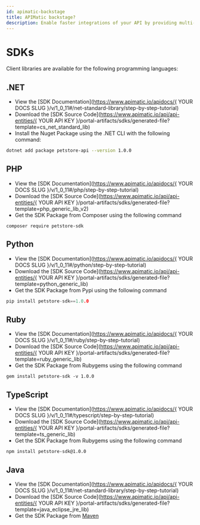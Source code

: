```yaml
---
id: apimatic-backstage
title: APIMatic backstage?
description: Enable faster integrations of your API by providing multi-language SDKs with API reference docs, dynamic code samples, assisted authentication and more - all auto-generated to provide a comprehensive developer experience beyond any API documentation tool.
---
```


# SDKs

Client libraries are available for the following programming languages:



## .NET 



- View the [SDK Documentation](https://www.apimatic.io/apidocs/{ YOUR DOCS SLUG }/v/1_0_11#/net-standard-library/step-by-step-tutorial) 
- Download the [SDK Source Code](https://www.apimatic.io/api/api-entities/{ YOUR API KEY }/portal-artifacts/sdks/generated-file?template=cs_net_standard_lib)
- Install the Nuget Package using the .NET CLI with the following command: 

```bash
dotnet add package petstore-api --version 1.0.0
```



## PHP

- View the [SDK Documentation](https://www.apimatic.io/apidocs/{ YOUR DOCS SLUG }/v/1_0_11#/php/step-by-step-tutorial) 
- Download the [SDK Source Code](https://www.apimatic.io/api/api-entities/{ YOUR API KEY }/portal-artifacts/sdks/generated-file?template=php_generic_lib_v2)
- Get the SDK Package from Composer using the following command

```Text bash
composer require petstore-sdk
```



## Python

- View the [SDK Documentation](https://www.apimatic.io/apidocs/{ YOUR DOCS SLUG }/v/1_0_11#/python/step-by-step-tutorial) 
- Download the [SDK Source Code](https://www.apimatic.io/api/api-entities/{ YOUR API KEY }/portal-artifacts/sdks/generated-file?template=python_generic_lib)
- Get the SDK Package from Pypi using the following command

```c bash
pip install petstore-sdk==1.0.0
```



## Ruby

- View the [SDK Documentation](https://www.apimatic.io/apidocs/{ YOUR DOCS SLUG }/v/1_0_11#/ruby/step-by-step-tutorial) 
- Download the [SDK Source Code](https://www.apimatic.io/api/api-entities/{ YOUR API KEY }/portal-artifacts/sdks/generated-file?template=ruby_generic_lib)
- Get the SDK Package from Rubygems using the following command

```
gem install petstore-sdk -v 1.0.0
```



## TypeScript

- View the [SDK Documentation](https://www.apimatic.io/apidocs/{ YOUR DOCS SLUG }/v/1_0_11#/typescript/step-by-step-tutorial) 
- Download the [SDK Source Code](https://www.apimatic.io/api/api-entities/{ YOUR API KEY }/portal-artifacts/sdks/generated-file?template=ts_generic_lib)
- Get the SDK Package from Rubygems using the following command

```Text bash
npm install petstore-sdk@1.0.0 
```



## Java

- View the [SDK Documentation](https://www.apimatic.io/apidocs/{ YOUR DOCS SLUG }/v/1_0_11#/net-standard-library/step-by-step-tutorial) 
- Download the [SDK Source Code](https://www.apimatic.io/api/api-entities/{ YOUR API KEY }/portal-artifacts/sdks/generated-file?template=java_eclipse_jre_lib)
- Get the SDK Package from [Maven](https://central.sonatype.com/)

